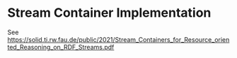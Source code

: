 # Stream Container Implementation
See https://solid.ti.rw.fau.de/public/2021/Stream_Containers_for_Resource_oriented_Reasoning_on_RDF_Streams.pdf
